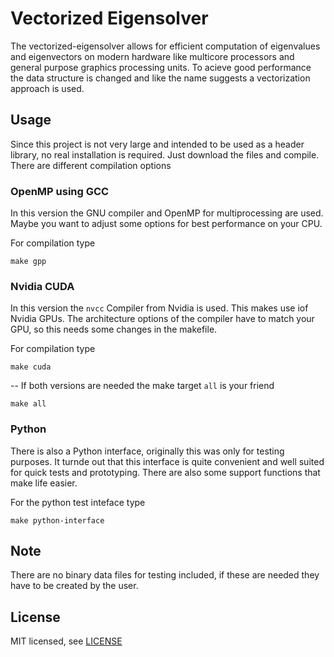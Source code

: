 # Vectorized Eigensolver

The vectorized-eigensolver allows for efficient computation of eigenvalues and eigenvectors
on modern hardware like multicore processors and general purpose graphics processing units.
To acieve good performance the data structure is changed and like the name suggests a
vectorization approach is used.

## Usage
Since this project is not very large and intended to be used as a header library, no real
installation is required. Just download the files and compile.
There are different compilation options

### OpenMP using GCC
In this version the GNU compiler and OpenMP for multiprocessing are used. Maybe you want to
adjust some options for best performance on your CPU.

For compilation type
```
make gpp
```

### Nvidia CUDA
In this version the `nvcc` Compiler from Nvidia is used. This makes use iof Nvidia GPUs. The
architecture options of the compiler have to match your GPU, so this needs some changes in
the makefile.

For compilation type
```
make cuda
```

--
If both versions are needed the make target `all` is your friend
```
make all
```

### Python
There is also a Python interface, originally this was only for testing purposes. It turnde out
that this interface is quite convenient and well suited for quick tests and prototyping.
There are also some support functions that make life easier.

For the python test inteface type
```
make python-interface
```

Note
--
There are no binary data files for testing included, if these are
needed they have to be created by the user.

## License
MIT licensed, see [LICENSE](./LICENSE)
